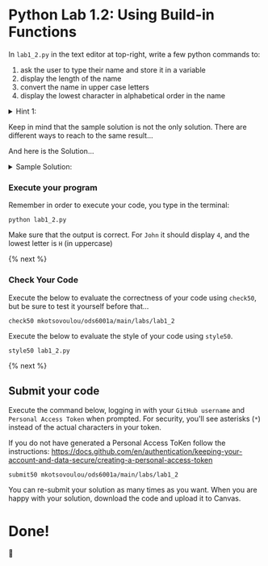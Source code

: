 # Python Lab 1.2: Using Build-in Functions

In `lab1_2.py` in the text editor at top-right, write a few python commands to:
1. ask the user to type their name and store it in a variable
2. display the length of the name
3. convert the name in upper case letters
4. display the lowest character in alphabetical order in the name

<details> 
<summary>
Hint 1: 
</summary>

```
- the built-in function to count the characters in a string is: `len()`
- the built-in function to find the smallest/lowest character in alphabetical order is `min()`
```

</details>

Keep in mind that the sample solution is not the only solution. There are different ways to reach to the same result...

And here is the Solution...

<details> 
<summary>
Sample Solution: 
</summary>
```
name = input("What is your name?")
print(len(name))
name = name.upper()
print(min(name))
```
</details>

### Execute your program 

Remember in order to execute your code, you type in the terminal:

```
python lab1_2.py
```

Make sure that the output is correct. For `John` it should display `4`, and the lowest letter is `H` (in uppercase)

{% next %}

### Check Your Code

Execute the below to evaluate the correctness of your code using `check50`, but be sure to test it yourself before that...

```
check50 mkotsovoulou/ods6001a/main/labs/lab1_2
```

Execute the below to evaluate the style of your code using `style50`.

```
style50 lab1_2.py
```

{% next %}

## Submit your code

Execute the command below, logging in with your `GitHub username` and `Personal Access Token` when prompted. For security, you'll see asterisks (`*`) instead of the actual characters in your token. 

If you do not have generated a Personal Access ToKen follow the instructions: 
https://docs.github.com/en/authentication/keeping-your-account-and-data-secure/creating-a-personal-access-token

```
submit50 mkotsovoulou/ods6001a/main/labs/lab1_2
```

You can re-submit your solution as many times as you want.
When you are happy with your solution, download the code and upload it to Canvas.


# Done!
:tada:
